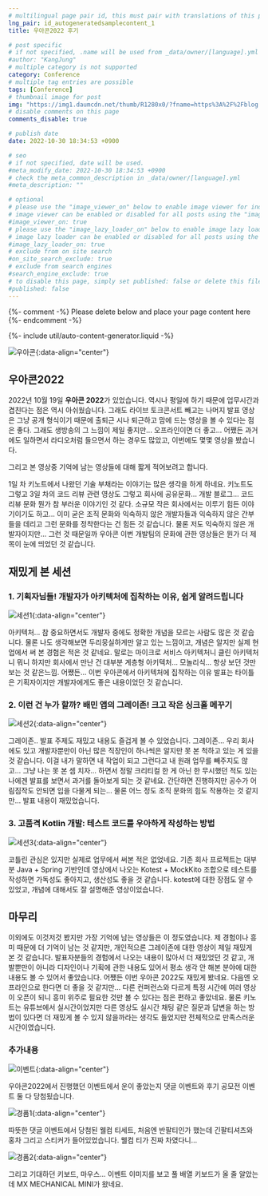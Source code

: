 ```yaml
---
# multilingual page pair id, this must pair with translations of this page. (This name must be unique)
lng_pair: id_autogeneratedsamplecontent_1
title: 우아콘2022 후기

# post specific
# if not specified, .name will be used from _data/owner/[language].yml
#author: "KangJung"
# multiple category is not supported
category: Conference
# multiple tag entries are possible
tags: [Conference]
# thumbnail image for post
img: "https://img1.daumcdn.net/thumb/R1280x0/?fname=https%3A%2F%2Fblog.kakaocdn.net%2Fdn%2Fb0FpgR%2FbtrPYEezTu7%2F7CurLJWOEdhd06iEkipsj0%2Fimg.png"
# disable comments on this page
comments_disable: true

# publish date
date: 2022-10-30 18:34:53 +0900

# seo
# if not specified, date will be used.
#meta_modify_date: 2022-10-30 18:34:53 +0900
# check the meta_common_description in _data/owner/[language].yml
#meta_description: ""

# optional
# please use the "image_viewer_on" below to enable image viewer for individual pages or posts (_posts/ or [language]/_posts folders).
# image viewer can be enabled or disabled for all posts using the "image_viewer_posts: true" setting in _data/conf/main.yml.
#image_viewer_on: true
# please use the "image_lazy_loader_on" below to enable image lazy loader for individual pages or posts (_posts/ or [language]/_posts folders).
# image lazy loader can be enabled or disabled for all posts using the "image_lazy_loader_posts: true" setting in _data/conf/main.yml.
#image_lazy_loader_on: true
# exclude from on site search
#on_site_search_exclude: true
# exclude from search engines
#search_engine_exclude: true
# to disable this page, simply set published: false or delete this file
#published: false
---
```


{%- comment -%} Please delete below and place your page content here {%- endcomment -%}

{%- include util/auto-content-generator.liquid -%}

<!-- outline-start -->
![우아콘](https://img1.daumcdn.net/thumb/R1280x0/?scode=mtistory2&fname=https%3A%2F%2Fblog.kakaocdn.net%2Fdn%2Fb0FpgR%2FbtrPYEezTu7%2F7CurLJWOEdhd06iEkipsj0%2Fimg.png){:data-align="center"}
## 우아콘2022
2022년 10월 19일 **우아콘 2022**가 있었습니다. 역시나 평일에 하기 때문에 업무시간과 겹친다는 점은 역시 아쉬웠습니다.
그래도 라이브 토크콘서트 빼고는 나머지 발표 영상은 그냥 공개 형식이기 때문에 출퇴근 시나 퇴근하고 맘에 드는 영상을 볼 수 있다는 점은 좋다. 그래도 생방송의 그 느낌이 제일 좋지만... 오프라인이면 더 좋고...
어쨌든 과거에도 일하면서 라디오처럼 들으면서 하는 경우도 많았고, 이번에도 몇몇 영상을 봤습니다.

그리고 본 영상중 기억에 남는 영상들에 대해 짧게 적어보려고 합니다.

1일 차 키노트에서 나왔던 기술 부채라는 이야기는 많은 생각을 하게 하네요.
키노트도 그렇고 3일 차의 코드 리뷰 관련 영상도 그렇고 회사에 공유문화... 개발 블로그... 코드 리뷰 문화 뭔가 참 부러운 이야기인 것 같다. 소규모 작은 회사에서는 이루기 힘든 이야기이기도 하고...
이미 굳은 조직 문화와 익숙하지 않은 개발자들과 익숙하지 않은 간부들을 데리고 그런 문화를 정착한다는 건 힘든 것 같습니다. 물론 저도 익숙하지 않은 개발자이지만... 그런 것 때문일까 우아콘 이번 개발팀의 문화에 관한 영상들은 뭔가 더 제목이 눈에 띄었던 것 같습니다.
## 재밌게 본 세션
### 1. 기획자님들! 개발자가 아키텍처에 집착하는 이유, 쉽게 알려드립니다
![세션1](https://img1.daumcdn.net/thumb/R1280x0/?scode=mtistory2&fname=https%3A%2F%2Fblog.kakaocdn.net%2Fdn%2FlgfGz%2FbtrPQ37Z78D%2FkyFPBmLS735bO5dX3L0wx1%2Fimg.png){:data-align="center"}

아키텍처... 참 중요하면서도 개발자 중에도 정확한 개념을 모르는 사람도 많은 것 같습니다.
물론 나도 생각해보면 두리뭉실하게만 알고 있는 느낌이고, 개념은 알지만 실제 현업에서 써 본 경험은 적은 것 같네요.
말로는 마이크로 서비스 아키텍처니 클린 아키텍처니 뭐니 하지만 회사에서 만난 건 대부분 계층형 아키텍처... 모놀리식... 항상 보던 것만 보는 것 같은느낌.
어쨌든... 이번 우아콘에서 아키텍처에 집착하는 이유 발표는 타이틀은 기획자이지만 개발자에게도 좋은 내용이었던 것 같습니다.

### 2. 이런 건 누가 할까? 배민 앱의 그레이존! 크고 작은 싱크홀 메꾸기
![세션2](https://img1.daumcdn.net/thumb/R1280x0/?scode=mtistory2&fname=https%3A%2F%2Fblog.kakaocdn.net%2Fdn%2FvjwoT%2FbtrPRAdpZif%2F5JfUlpc11nVEV3Nq7bo2Dk%2Fimg.png){:data-align="center"}

그레이존..
발표 주제도 재밌고 내용도 즐겁게 볼 수 있었습니다.
그레이존... 우리 회사에도 있고 개발자뿐만이 아닌 많은 직장인이 하나씩은 알지만 못 본 척하고 있는 게 있을 것 같습니다.
이걸 내가 말하면 내 작업이 되고 그런다고 내 원래 업무를 빼주지도 않고... 그냥 나는 못 본 셈 치자... 하면서 정말 크리티컬 한 게 아닌 한 무시했던 적도 있는 나에겐 발표를 보면서 과거를 돌아보게 되는 것 같네요.
간단하면 진행하지만 공수가 어림짐작도 안되면 입을 다물게 되는... 물론 어느 정도 조직 문화의 힘도 작용하는 것 같지만... 발표 내용이 재밌었습니다.

### 3. 고품격 Kotlin 개발: 테스트 코드를 우아하게 작성하는 방법
![세션3](https://img1.daumcdn.net/thumb/R1280x0/?scode=mtistory2&fname=https%3A%2F%2Fblog.kakaocdn.net%2Fdn%2FbdOP43%2FbtrPTkVISZf%2FCmriK33YXgMF1BCz0YGD51%2Fimg.png){:data-align="center"}

코틀린 관심은 있지만 실제로 업무에서 써본 적은 없었네요.
기존 회사 프로젝트는 대부분 Java + Spring 기반인데 영상에서 나오는 Kotest + MockKito 조합으로 테스트를 작성하면 가독성도 좋아지고, 생산성도 좋을 것 같습니다.
kotest에 대한 장점도 알 수 있었고, 개념에 대해서도 잘 설명해준 영상이었습니다.

## 마무리

이외에도 이것저것 봤지만 가장 기억에 남는 영상들은 이 정도였습니다. 제 경험이나 흥미 때문에 더 기억이 남는 것 같지만, 개인적으론 그레이존에 대한 영상이 제일 재밌게 본 것 같습니다.
발표자분들의 경험에서 나오는 내용이 많아서 더 재밌었던 것 같고, 개발뿐만이 아니라 디자인이나 기획에 관한 내용도 있어서 평소 생각 안 해본 분야에 대한 내용도 볼 수 있어서 좋았습니다.
어쨌든 이번 우아콘 2022도 재밌게 봤네요.
다음엔 오프라인으로 한다면 더 좋을 것 같지만... 다른 컨퍼런스와 다르게 특정 시간에 여러 영상이 오픈이 되니 흥미 위주로 필요한 것만 볼 수 있다는 점은 편하고 좋았네요.
물론 키노트는 유튜브에서 실시간이었지만 다른 영상도 실시간 채팅 같은 질문과 답변을 하는 방법이 있다면 더 재밌게 볼 수 있지 않을까라는 생각도 들었지만 전체적으로 만족스러운 시간이였습니다.


### 추가내용
![이벤트](https://img1.daumcdn.net/thumb/R1280x0/?scode=mtistory2&fname=https%3A%2F%2Fblog.kakaocdn.net%2Fdn%2Fcfo7vW%2FbtrRXfyAChh%2FGBrTLAjWj8kRzR3RatcenK%2Fimg.png){:data-align="center"}

우아콘2022에서 진행했던 이벤트에서 운이 좋았는지 댓글 이벤트와 후기 공모전 이벤트 둘 다 당첨됬습니다.

![경품1](https://img1.daumcdn.net/thumb/R1280x0/?scode=mtistory2&fname=https%3A%2F%2Fblog.kakaocdn.net%2Fdn%2Fq3f9Z%2FbtrRZLW5riH%2FiJSC3SFfjzqXkpa3w3pipK%2Fimg.png){:data-align="center"}

따뜻한 댓글 이벤트에서 당첨된 웰컴 티세트, 처음엔 반팔티인가 했는데 긴팔티셔츠와 홍차 그리고 스티커가 들어있었습니다. 웰컴 티가 진짜 차였다니...

![경품2](https://img1.daumcdn.net/thumb/R1280x0/?scode=mtistory2&fname=https%3A%2F%2Fblog.kakaocdn.net%2Fdn%2F5rQUe%2FbtrRX0Odm4Y%2Fxp1LYwaP6HuEY5zp7LFqUk%2Fimg.png){:data-align="center"}

그리고 기대하던 키보드, 마우스... 이벤트 이미지를 보고 풀 배열 키보드가 올 줄 알았는데 MX MECHANICAL MINI가 왔네요.
<!-- outline-end -->
